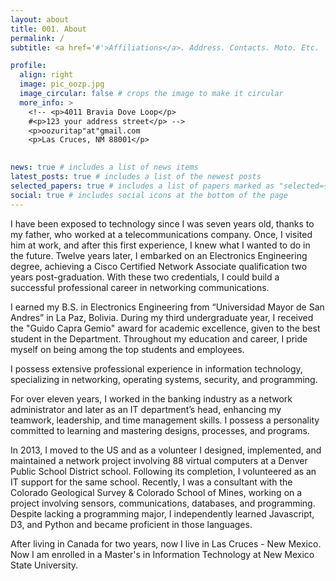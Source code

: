 ```yaml
---
layout: about
title: 001. About
permalink: /
subtitle: <a href='#'>Affiliations</a>. Address. Contacts. Moto. Etc.

profile:
  align: right
  image: pic_oozp.jpg
  image_circular: false # crops the image to make it circular
  more_info: >
    <!-- <p>4011 Bravia Dove Loop</p>
    #<p>123 your address street</p> -->
    <p>oozuritap"at"gmail.com
    <p>Las Cruces, NM 88001</p>
    

news: true # includes a list of news items
latest_posts: true # includes a list of the newest posts
selected_papers: true # includes a list of papers marked as "selected={true}"
social: true # includes social icons at the bottom of the page
---
```


I have been exposed to technology since I was seven years old, thanks to my father,
who worked at a telecommunications company. Once, I visited him at work, and after this
first experience, I knew what I wanted to do in the future. Twelve years later, I embarked
on an Electronics Engineering degree, achieving a Cisco Certified Network Associate
qualification two years post-graduation. With these two credentials, I could build a
successful professional career in networking communications.

I earned my B.S. in Electronics Engineering from “Universidad Mayor de San Andres”
in La Paz, Bolivia. During my third undergraduate year, I received the "Guido Capra Gemio" award for academic excellence,
given to the best student in the Department. Throughout my education and career, I
pride myself on being among the top students and employees.

I possess extensive professional experience in information technology, specializing in
networking, operating systems, security, and programming. 

For over eleven years, I worked in the banking industry as a network administrator and later as an IT
department’s head, enhancing my teamwork, leadership, and time management skills. I
possess a personality committed to learning and mastering designs, processes, and programs.

In 2013, I moved to the US and as a volunteer I designed, implemented, and maintained a network project 
involving 88 virtual computers at a Denver Public School District school. Following its completion, I volunteered as an IT
support for the same school.  Recently, I was a consultant with the Colorado Geological Survey & Colorado School of Mines,
working on a project involving sensors, communications, databases, and programming.
Despite lacking a programming major, I independently learned Javascript, D3, and
Python and became proficient in those languages.

After living in Canada for two years, now I live in Las Cruces - New Mexico. Now I am enrolled in a Master's in Information Technology at New Mexico State University. 


<!--
Write your biography here. Tell the world about yourself. Link to your favorite [subreddit](http://reddit.com). You can put a picture in, too. The code is already in, just name your picture `prof_pic.jpg` and put it in the `img/` folder.

Put your address / P.O. box / other info right below your picture. You can also disable any of these elements by editing `profile` property of the YAML header of your `_pages/about.md`. Edit `_bibliography/papers.bib` and Jekyll will render your [publications page](/al-folio/publications/) automatically.

Link to your social media connections, too. This theme is set up to use [Font Awesome icons](https://fontawesome.com/) and [Academicons](https://jpswalsh.github.io/academicons/), like the ones below. Add your Facebook, Twitter, LinkedIn, Google Scholar, or just disable all of them.
-->

